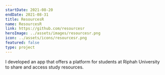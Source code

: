 ```yaml
---
startDate: 2021-08-20
endDate: 2021-08-31
title: ResourcesR
name: ResourcesR
link: https://github.com/resourcesr
heroImage: ../assets/images/resourcesr.png
icon: ../assets/icons/resourcesr.png
featured: false
type: project
---
```


I developed an app that offers a platform for students at Riphah University to share and access study resources.
